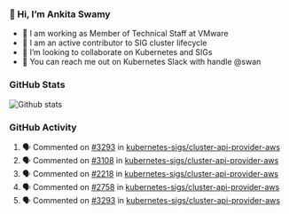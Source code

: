 ### 👋 Hi, I’m Ankita Swamy 

- 💼 I am working as Member of Technical Staff at VMware
- 👀 I am an active contributor to SIG cluster lifecycle 
- 💞️ I’m looking to collaborate on Kubernetes and SIGs
- 💬 You can reach me out on Kubernetes Slack with handle @swan

### GitHub Stats
![Github stats](https://github-readme-stats.vercel.app/api?username=Ankitasw&count_private=true&show_icons=true&theme=tokyonight)

### GitHub Activity 
<!--START_SECTION:activity-->
1. 🗣 Commented on [#3293](https://github.com/kubernetes-sigs/cluster-api-provider-aws/issues/3293) in [kubernetes-sigs/cluster-api-provider-aws](https://github.com/kubernetes-sigs/cluster-api-provider-aws)
2. 🗣 Commented on [#3108](https://github.com/kubernetes-sigs/cluster-api-provider-aws/issues/3108) in [kubernetes-sigs/cluster-api-provider-aws](https://github.com/kubernetes-sigs/cluster-api-provider-aws)
3. 🗣 Commented on [#2218](https://github.com/kubernetes-sigs/cluster-api-provider-aws/issues/2218) in [kubernetes-sigs/cluster-api-provider-aws](https://github.com/kubernetes-sigs/cluster-api-provider-aws)
4. 🗣 Commented on [#2758](https://github.com/kubernetes-sigs/cluster-api-provider-aws/issues/2758) in [kubernetes-sigs/cluster-api-provider-aws](https://github.com/kubernetes-sigs/cluster-api-provider-aws)
5. 🗣 Commented on [#3293](https://github.com/kubernetes-sigs/cluster-api-provider-aws/issues/3293) in [kubernetes-sigs/cluster-api-provider-aws](https://github.com/kubernetes-sigs/cluster-api-provider-aws)
<!--END_SECTION:activity-->
